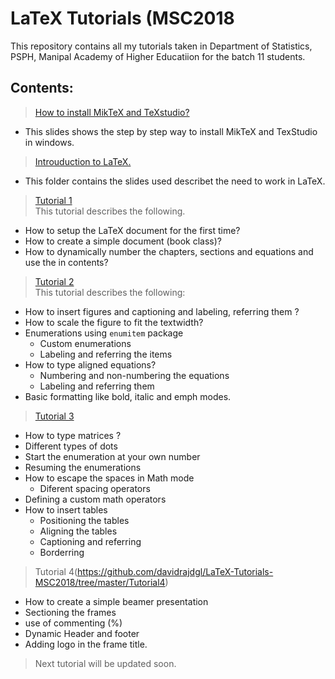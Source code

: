 # LaTeX Tutorials (MSC2018
This repository contains all my tutorials taken in Department of Statistics, PSPH, Manipal Academy of Higher Educatiion for the batch 11 students. 

## Contents:

> [ How to install MikTeX and TeXstudio?](https://github.com/davidrajdgl/LaTeX-Tutorials-MSC2018/blob/master/How%20to%20install/how%20to%20install%20miktex.pdf)
- This slides shows the step by step way to install MikTeX and TexStudio in windows. 

> [Introuduction to LaTeX. ](https://github.com/davidrajdgl/LaTeX-Tutorials-MSC2018/tree/master/Intro_presentation)
- This folder contains the slides used describet the need to work in LaTeX.

> [Tutorial 1](https://github.com/davidrajdgl/LaTeX-Tutorials-MSC2018/tree/master/tutorial1) <br/>
 This tutorial describes the following.
 - How to setup the LaTeX document for the first time?
 - How to create a simple document (book class)?
 - How to dynamically number the chapters, sections and equations and use the in contents?

 > [Tutorial 2](https://github.com/davidrajdgl/LaTeX-Tutorials-MSC2018/tree/master/Tutorials%202) <br/>
 This tutorial describes the following: 
 - How to insert figures and captioning and labeling, referring them ?
 - How to scale the figure to fit the textwidth?
 - Enumerations using `enumitem` package
    - Custom enumerations 
    - Labeling and referring the items
 - How to type aligned equations?
    - Numbering and non-numbering the equations
    - Labeling and referring them
- Basic formatting like bold, italic and emph modes.

> [Tutorial 3](https://github.com/davidrajdgl/LaTeX-Tutorials-MSC2018/tree/master/Tutorials3)
- How to type matrices ?
- Different types of dots
- Start the enumeration at your own number
- Resuming the enumerations
- How to escape the spaces in Math mode
    - Diferent spacing operators
- Defining a custom math operators 
- How to insert tables
    - Positioning the tables
    - Aligning the tables 
    - Captioning and referring
    - Borderring

> Tutorial 4(https://github.com/davidrajdgl/LaTeX-Tutorials-MSC2018/tree/master/Tutorial4)
 - How to create a simple beamer presentation
 - Sectioning the frames
 - use of commenting (%)
 - Dynamic Header and footer
 - Adding logo in the frame title. 
> Next tutorial will be updated soon.

